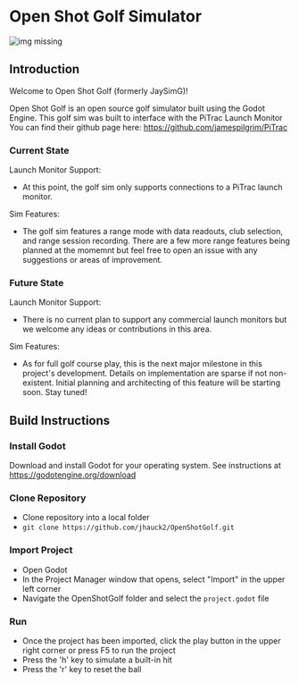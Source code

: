 # Open Shot Golf Simulator
![img missing](https://github.com/jhauck2/OpenShotGolf/blob/main/Screenshots/Screenshot_20250715_152214.png)
## Introduction
Welcome to Open Shot Golf (formerly JaySimG)!  
  
Open Shot Golf is an open source golf simulator built using the Godot Engine. This golf sim was built to interface with the PiTrac Launch Monitor  
You can find their github page here: https://github.com/jamespilgrim/PiTrac  
### Current State
Launch Monitor Support:  
- At this point, the golf sim only supports connections to a PiTrac launch monitor.
  
Sim Features:  
- The golf sim features a range mode with data readouts, club selection, and range session recording. There are a few more range features being planned at the momemnt but feel free to open an issue with any suggestions or areas of improvement.  
  
### Future State
Launch Monitor Support:  
- There is no current plan to support any commercial launch monitors but we welcome any ideas or contributions in this area.
  
Sim Features:
- As for full golf course play, this is the next major milestone in this project's development. Details on implementation are sparse if not non-existent. Initial planning and architecting of this feature will be starting soon. Stay tuned!

## Build Instructions
### Install Godot
Download and install Godot for your operating system. See instructions at https://godotengine.org/download

### Clone Repository
- Clone repository into a local folder
- `git clone https://github.com/jhauck2/OpenShotGolf.git`

### Import Project
- Open Godot
- In the Project Manager window that opens, select "Import" in the upper left corner
- Navigate the OpenShotGolf folder and select the `project.godot` file

### Run
- Once the project has been imported, click the play button in the upper right corner or press F5 to run the project
- Press the 'h' key to simulate a built-in hit
- Press the 'r' key to reset the ball
